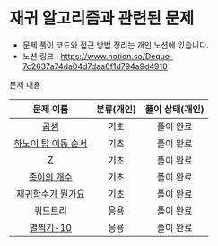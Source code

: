 # 재귀 알고리즘과 관련된 문제

- 문제 풀이 코드와 접근 방법 정리는 개인 노션에 있습니다.
- 노션 링크 : https://www.notion.so/Deque-7c2637a74da04d7daa0f1d794a9d4910

문제 내용

|                        문제 이름                         | 분류(개인) | 풀이 상태(개인) |
|:----------------------------------------------------:|:------:|:---------:|
|      [곱셈](https://www.acmicpc.net/problem/1629)      |   기초   |   풀이 완료   |
| [하노이 탑 이동 순서](https://www.acmicpc.net/problem/11729) |   기초   |   풀이 완료   |
|      [Z](https://www.acmicpc.net/problem/1074)       |   기초   |   풀이 완료   |
|    [종이의 개수](https://www.acmicpc.net/problem/1780)    |   기초   |   풀이 완료   |
|  [재귀함수가 뭔가요](https://www.acmicpc.net/problem/17478)  |   기초   |   풀이 완료   |
|     [쿼드트리](https://www.acmicpc.net/problem/1992)     |   응용   |   풀이 완료   |
|    [별찍기-10](https://www.acmicpc.net/problem/2447)    |   응용   |   풀이 완료   |
